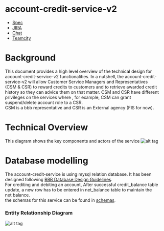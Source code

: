 # account-credit-service-v2

* [Spec](http://jira.blinkbox.local/confluence/pages/viewpage.action?pageId=21436336)
* [JIRA](http://jira.blinkbox.local/jira/secure/RapidBoard.jspa?rapidView=107)
* [Chat](https://blinkbox.slack.com/messages/books-cust-services/)
* [Teamcity](http://grisham.blinkbox.local:8111/project.html?projectId=Books_Platform_Agora_AccountCreditServiceV2)

# Background
This document provides a high level overview of the technical design for account-credit-service-v2 functionalities. In a nutshell, the account-credit-service-v2 will allow Customer Service Managers and Representatives (CSM & CSR) to reward credits to customers and to retrieve awarded credit history so they can advice them on that matter. CSM and CSR have different privileges on the services where , for example, CSM can grant suspend/delete account role to a CSR.  
CSM is a bbb representative and CSR is an External agency (FIS for now).

# Technical Overview
This diagram shows the key components and actors of the service
![alt tag](http://jira.blinkbox.local/confluence/download/attachments/21439462/accountCreditServiceV2.png?api=v2)

# Database modelling
The account-credit-service is using mysql relation database. It has been designed following [BBB Database Design Guidelines](http://jira.blinkbox.local/confluence/display/PT/MySQL+Database+Design+Guidelines).  
For crediting and debiting an account, After successful credit\_balance table update, a new row has to be entered in net\_balance table to maintain the net balance.    
the schemas for this service can be found in [schemas](https://git.mobcastdev.com/Agora/account-credit-service-v2/tree/master/schemas).

### Entity Relationship Diagram
![alt tag](http://jira.blinkbox.local/confluence/download/attachments/21439462/accountCreditV2EntityRelationshipDiagram.png?api=v2)